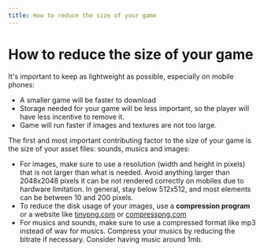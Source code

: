 ```yaml
---
title: How to reduce the size of your game
---
```

# How to reduce the size of your game

It's important to keep as lightweight as possible, especially on mobile phones:

  * A smaller game will be faster to download
  * Storage needed for your game will be less important, so the player will have less incentive to remove it.
  * Game will run faster if images and textures are not too large.

The first and most important contributing factor to the size of your game is the size of your asset files: sounds, musics and images:

  * For images, make sure to use a resolution (width and height in pixels) that is not larger than what is needed. Avoid anything larger than 2048x2048 pixels it can be not rendered correctly on mobiles due to hardware limitation. In general, stay below 512x512, and most elements can be between 10 and 200 pixels.
  * To reduce the disk usage of your images, use a **compression program** or a website like [tinypng.com](https://tinypng.com/) or [compresspng.com](https://compresspng.com/)
  * For musics and sounds, make sure to use a compressed format like mp3 instead of wav for musics. Compress your musics by reducing the bitrate if necessary. Consider having music around 1mb.